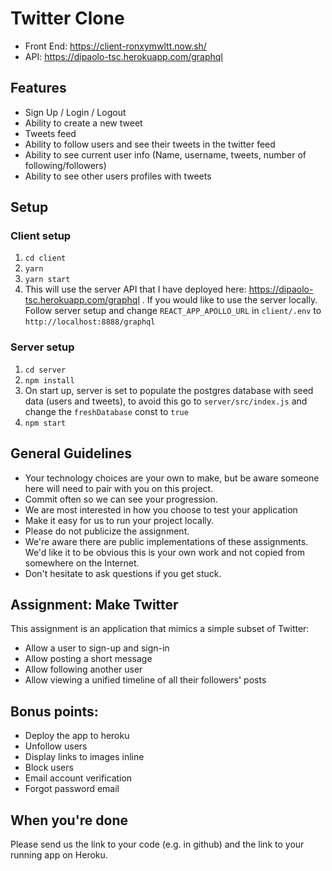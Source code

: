 # Twitter Clone
- Front End: https://client-ronxymwltt.now.sh/
- API: https://dipaolo-tsc.herokuapp.com/graphql

## Features
- Sign Up / Login / Logout
- Ability to create a new tweet
- Tweets feed
- Ability to follow users and see their tweets in the twitter feed
- Ability to see current user info (Name, username, tweets, number of following/followers)
- Ability to see other users profiles with tweets


## Setup 

### Client setup
1. `cd client`
2. `yarn`
3. `yarn start` 
4. This will use the server API that I have deployed here: https://dipaolo-tsc.herokuapp.com/graphql . If you would like to use the server locally.  Follow server setup and change `REACT_APP_APOLLO_URL` in `client/.env` to `http://localhost:8888/graphql`


### Server setup
1. `cd server`
2. `npm install`
4.  On start up, server is set to populate the postgres database with seed data (users and tweets), to avoid this go to `server/src/index.js` and change the `freshDatabase` const to `true`
3. `npm start`



## General Guidelines
- Your technology choices are your own to make, but be aware someone here will need to pair with you on this project.
- Commit often so we can see your progression.
- We are most interested in how you choose to test your application
- Make it easy for us to run your project locally.
- Please do not publicize the assignment.
- We're aware there are public implementations of these assignments. We'd like it to be obvious this is your own work and not copied from somewhere on the Internet.
- Don't hesitate to ask questions if you get stuck.

## Assignment: Make Twitter

This assignment is an application that mimics a simple subset of Twitter:
- Allow a user to sign-up and sign-in
- Allow posting a short message
- Allow following another user
- Allow viewing a unified timeline of all their followers' posts

## Bonus points:
- Deploy the app to heroku
- Unfollow users
- Display links to images inline
- Block users
- Email account verification
- Forgot password email

## When you're done
Please send us the link to your code (e.g. in github) and the link to your running app on Heroku.


